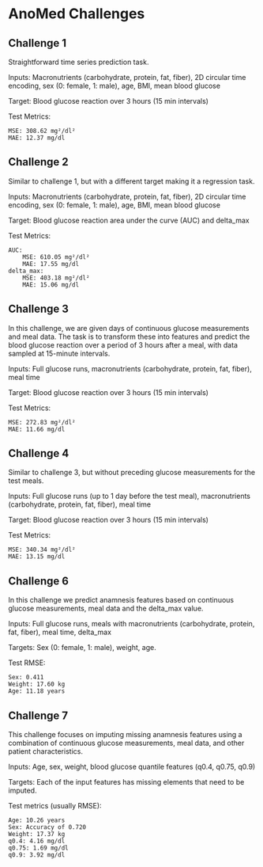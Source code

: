 # AnoMed Challenges
## Challenge 1
Straightforward time series prediction task.

Inputs: Macronutrients (carbohydrate, protein, fat, fiber), 2D circular time encoding, sex (0: female, 1: male), age, BMI, mean blood glucose

Target: Blood glucose reaction over 3 hours (15 min intervals)

Test Metrics:

    MSE: 308.62 mg²/dl²
    MAE: 12.37 mg/dl
## Challenge 2
Similar to challenge 1, but with a different target making it a regression task.

Inputs: Macronutrients (carbohydrate, protein, fat, fiber), 2D circular time encoding, sex (0: female, 1: male), age, BMI, mean blood glucose

Target: Blood glucose reaction area under the curve (AUC) and delta_max

Test Metrics:

    AUC:
        MSE: 610.05 mg²/dl²
        MAE: 17.55 mg/dl
    delta_max:
        MSE: 403.18 mg²/dl²
        MAE: 15.06 mg/dl
## Challenge 3
In this challenge, we are given days of continuous glucose measurements and meal data. The task is to transform these into features and predict the blood glucose reaction over a period of 3 hours after a meal, with data sampled at 15-minute intervals.

Inputs: Full glucose runs, macronutrients (carbohydrate, protein, fat, fiber), meal time

Target: Blood glucose reaction over 3 hours (15 min intervals)

Test Metrics:

    MSE: 272.83 mg²/dl²
    MAE: 11.66 mg/dl
## Challenge 4
Similar to challenge 3, but without preceding glucose measurements for the test meals.

Inputs: Full glucose runs (up to 1 day before the test meal), macronutrients (carbohydrate, protein, fat, fiber), meal time

Target: Blood glucose reaction over 3 hours (15 min intervals)

Test Metrics:

    MSE: 340.34 mg²/dl²
    MAE: 13.15 mg/dl
## Challenge 6
In this challenge we predict anamnesis features based on continuous glucose measurements, meal data and the delta_max value.

Inputs: Full glucose runs, meals with macronutrients (carbohydrate, protein, fat, fiber), meal time, delta_max

Targets: Sex (0: female, 1: male), weight, age.

Test RMSE: 

    Sex: 0.411
    Weight: 17.60 kg
    Age: 11.18 years
## Challenge 7
This challenge focuses on imputing missing anamnesis features using a combination of continuous glucose measurements, meal data, and other patient characteristics.

Inputs: Age, sex, weight, blood glucose quantile features (q0.4, q0.75, q0.9)

Targets: Each of the input features has missing elements that need to be imputed.

Test metrics (usually RMSE):

    Age: 10.26 years
    Sex: Accuracy of 0.720
    Weight: 17.37 kg
    q0.4: 4.16 mg/dl
    q0.75: 1.69 mg/dl
    q0.9: 3.92 mg/dl
